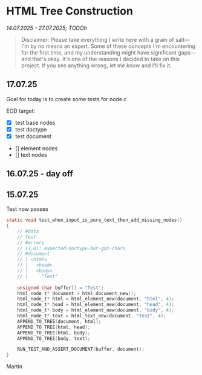 # HTML Tree Construction
_14.07.2025 - 27.07.2025; TODOh_

> Disclaimer: Please take everything I write here with a grain of salt—I'm by no means an expert. Some of these concepts I'm encountering for the first time, and my understanding might have significant gaps—and that's okay. It's one of the reasons I decided to take on this project. If you see anything wrong, let me know and I'll fix it.

## 17.07.25

Goal for today is to create some tests for node.c

EOD target:
- [x] test base nodes
- [x] test doctype
- [x] test document
- [] element nodes 
- [] text nodes

## 16.07.25 - day off

## 15.07.25

Test now passes

```c
static void test_when_input_is_pure_text_then_add_missing_nodes()
{
    // #data
    // Test
    // #errors
    // (1,0): expected-doctype-but-got-chars
    // #document
    // | <html>
    // |   <head>
    // |   <body>
    // |     "Test"
    
    unsigned char buffer[] = "Test";
    html_node_t* document = html_document_new();
    html_node_t* html = html_element_new(document, "html", 4);
    html_node_t* head = html_element_new(document, "head", 4);
    html_node_t* body = html_element_new(document, "body", 4);
    html_node_t* text = html_text_new(document, "Test", 4);
    APPEND_TO_TREE(document, html);
    APPEND_TO_TREE(html, head);
    APPEND_TO_TREE(html, body);
    APPEND_TO_TREE(body, text);

    RUN_TEST_AND_ASSERT_DOCUMENT(buffer, document);
}
```

Martin
